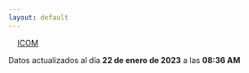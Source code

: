 ```yaml
---
layout: default
---
```

<a href="planes/ICOM/" style="padding: 1rem;">ICOM</a>
<p class_="text-center text-muted">Datos actualizados al día <b>22 de enero de 2023</b> a las <b>08:36 AM</b></p>